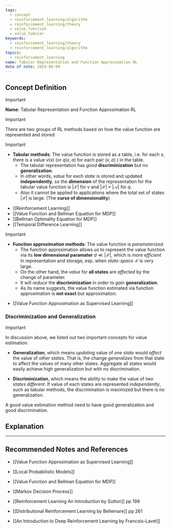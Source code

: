 ```yaml
---
tags:
  - concept
  - reinforcement_learning/algorithm
  - reinforcement_learning/theory
  - value_function
  - value_tabular
keywords:
  - reinforcement_learning/theory
  - reinforcement_learning/algorithm
topics:
  - reinforcement_learning
name: Tabular Representation and Function Approximation RL
date of note: 2024-08-09
---
```


## Concept Definition

>[!important]
>**Name**: Tabular Representation and Function Approximation RL


>[!important]
> There are two groups of RL methods based on how the value function are represented and stored

>[!important]
>- **Tabular methods**: The value function is stored as a table, i.e. for each $x$, there is a value $v(x)$ (or $q(x,a)$ for each pair $(x,a)$ ) in the table. 
>	- The tabular representation has *good* **discriminization** but *no* **generalization**. 
>	- In other words, *value* for each *state* is stored and updated **independently**, so the **dimension** of the representation for the tabular value function is $|\mathcal{X}|$ for $v$ and $|\mathcal{X}| \times |\mathcal{A}|$ for $q$. 
>	- Also it cannot be applied to applications where the total set of states $|\mathcal{X}|$ is large. (The **curse of dimensionality**)

- [[Reinforcement Learning]]
- [[Value Function and Bellman Equation for MDP]]
- [[Bellman Optimality Equation for MDP]]
- [[Temporal Difference Learning]]


>[!important]
>- **Function approximation methods**: The value function is *parameterized*. 
>	- The function approximation allows us to represent the value function via its **low dimensional paramater** $d \ll |\mathcal{X}|$, which is *more efficient* in representation and storage, esp. when *state-space* $\mathcal{X}$ is very large. 
>	- On the other hand, the *value* for **all states** are *affected* by the change of parameter. 
>	- It will *reduce* the **discriminization** in order to *gain* **generalization**. 
>	- As its name suggests, the value function estimated via function approximation is **not exact** but approximation.
>

- [[Value Function Approximation as Supervised Learning]]

### Discriminization and Generalization

>[!important]
>In discussion above, we listed out two important concepts for value estimation:
> 
>-  **Generalization**, which means *updating* value of *one state* would *affect* the value of *other states*. That is, the change *generalizes* from that state to affect the values of many other states. Aggregate all states would easily achieve high generalization but with no discrimination. 
> 
>- **Discriminization**, which means the ability to make the value of *two states different*. If value of each states are represented *independently*, such as tabular methods, the discrimination is maximized but there is no generalization. 
> 
>A good value estimation method need to have good generalization and good discrimination. 


## Explanation






-----------
##  Recommended Notes and References


- [[Value Function Approximation as Supervised Learning]]
- [[Local Probabilistic Models]]


- [[Value Function and Bellman Equation for MDP]]
- [[Markov Decision Process]]


- [[Reinforcement Learning An Introduction by Sutton]] pp 198
- [[Distributional Reinforcement Learning by Bellemare]] pp 261
- [[An Introduction to Deep Reinforcement Learning by Francois-Lavet]]